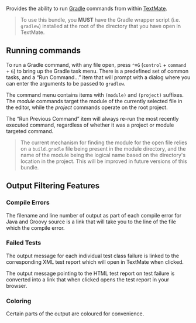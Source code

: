Provides the ability to run [Gradle](http://www.gradle.org/ "Home - Gradle") commands from within [TextMate](http://macromates.com/ "TextMate — The Missing Editor for Mac OS X").

> To use this bundle, you **MUST** have the Gradle wrapper script (i.e. `gradlew`) installed at the root of the directory that you have open in TextMate.

## Running commands

To run a Gradle command, with any file open, press `⌃⌘G` (`control` + `command` + `G`) to bring up the Gradle task menu. There is a predefined set of common tasks, and a “Run Command…” item that will prompt with a dialog where you can enter the arguments to be passed to `gradlew`.

The command menu contains items with `(module)` and `(project)` suffixes. The _module_ commands target the module of the currently selected file in the editor, while the _project_ commands operate on the root project.

The “Run Previous Command” item will always re-run the most recently executed command, regardless of whether it was a project or module targeted command.

> The current mechanism for finding the module for the open file relies on a `build.gradle` file being present in the module directory, and the name of the module being the logical name based on the directory's location in the project. This will be improved in future versions of this bundle.

## Output Filtering Features

### Compile Errors

The filename and line number of output as part of each compile error for Java and Groovy source is a link that will take you to the line of the file which the compile error.

### Failed Tests

The output message for each individual test class failure is linked to the corresponding XML test report which will open in TextMate when clicked.

The output message pointing to the HTML test report on test failure is converted into a link that when clicked opens the test report in your browser.

### Coloring

Certain parts of the output are coloured for convenience.